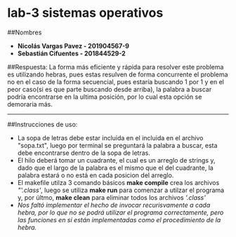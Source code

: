 # lab-3 sistemas operativos
##Nombres
- **Nicolás Vargas Pavez - 201904567-9**
- **Sebastián Cifuentes - 201844529-2**

##Respuesta:
 La forma más eficiente y rápida para resolver este problema es utilizando hebras, pues estas resulven de forma concurrente el problema no en el caso de la forma secuencial, pues estaría buscando 1 por 1 y en el peor caso(si es que parte buscando desde arriba), la palabra a buscar podría encontrarse en la ultima posición, por lo cual esta opción se demoraria más.
****
##Instrucciones de uso:
- La sopa de letras debe estar incluida en el incluida en el archivo "sopa.txt", luego por terminal se preguntará la palabra a buscar, esta debe encontrarse dentro de la sopa de letras.
- El hilo deberá tomar un cuadrante, el cual es un arreglo de strings y, dado que el largo de la palabra es el mismo que el del cuadrante, la palabra estará o no está en cada posicion del arreglo.
- El makefile utilza 3 comando básicos **make compile** crea los archivos *"'.class'*, luego se utiliza **make run** para comenzar a utilzar el programa y, por últmo, **make clean** para eliminar todos los archivos *'.class'*
- *Nos faltó implementar el hecho de invocar recurisvamente a cada hebra, por lo que no se podrá utilizar el programa correctamente, pero las funciones en sí están implementadas como el procedimiento de la hebra.*